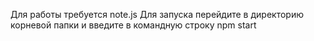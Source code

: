 Для работы требуется note.js
Для запуска перейдите в директорию корневой папки и введите в командную строку npm start
